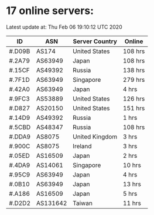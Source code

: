 # 17 online servers:

Latest update at: Thu Feb 06 19:10:12 UTC 2020

| ID | ASN | Server Country | Online |
| -- | --- | -------------- | ------ |
| #.D09B | AS174 | United States | 108 hrs |
| #.2A79 | AS63949 | Japan | 108 hrs |
| #.15CF | AS49392 | Russia | 138 hrs |
| #.7F1D | AS63949 | Singapore | 279 hrs |
| #.42A0 | AS63949 | Japan | 4 hrs |
| #.9FC3 | AS53889 | United States | 126 hrs |
| #.D827 | AS20150 | United States | 151 hrs |
| #.14D9 | AS49392 | Russia | 1 hrs |
| #.5CBD | AS48347 | Russia | 108 hrs |
| #.DDA9 | AS8075 | United Kingdom | 3 hrs |
| #.900C | AS8075 | Ireland | 3 hrs |
| #.05ED | AS16509 | Japan | 2 hrs |
| #.4DA9 | AS14061 | Singapore | 10 hrs |
| #.95C9 | AS63949 | Japan | 4 hrs |
| #.0B10 | AS63949 | Japan | 13 hrs |
| #.A186 | AS16509 | Japan | 5 hrs |
| #.D2D2 | AS131642 | Taiwan | 11 hrs |

